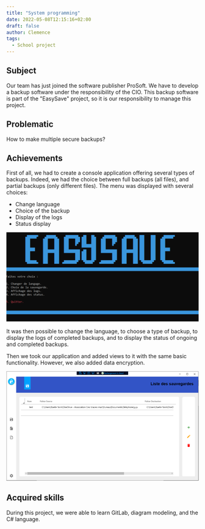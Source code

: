 ```yaml
---
title: "System programming"
date: 2022-05-08T12:15:16+02:00
draft: false
author: Clemence
tags:
  - School project
---
```


## Subject

Our team has just joined the software publisher ProSoft. We have to develop a backup software under the responsibility of the CIO. This backup software is part of the "EasySave" project, so it is our responsibility to manage this project.

## Problematic

How to make multiple secure backups?

## Achievements

First of all, we had to create a console application offering several types of backups. Indeed, we had the choice between full backups (all files), and partial backups (only different files).
The menu was displayed with several choices:
- Change language
- Choice of the backup
- Display of the logs
- Status display

![App console](/img/projects/sysprog/appcons.png)

It was then possible to change the language, to choose a type of backup, to display the logs of completed backups, and to display the status of ongoing and completed backups.

Then we took our application and added views to it with the same basic functionality. However, we also added data encryption.

![Finale app](/img/projects/sysprog/appfin.png)

## Acquired skills

During this project, we were able to learn GitLab, diagram modeling, and the C# language.
